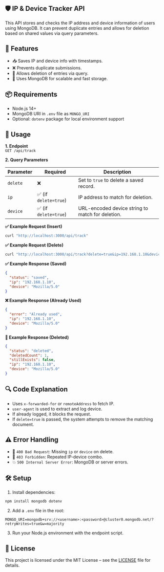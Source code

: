 ## 🛡️ IP & Device Tracker API

This API stores and checks the IP address and device information of users using MongoDB. It can prevent duplicate entries and allows for deletion based on shared values via query parameters.

## 🚀 Features

- 📥 Saves IP and device info with timestamps.
- ❌ Prevents duplicate submissions.
- 🧹 Allows deletion of entries via query.
- 📡 Uses MongoDB for scalable and fast storage.

## 📦 Requirements

- Node.js 14+
- MongoDB URI in `.env` file as `MONGO_URI`
- Optional: `dotenv` package for local environment support

## 📡 Usage

**1. Endpoint**  
`GET /api/track`

**2. Query Parameters**

| Parameter      | Required | Description                                                                 |
|----------------|----------|-----------------------------------------------------------------------------|
| `delete`       | ❌       | Set to `true` to delete a saved record.                                     |
| `ip`           | ✅ (if `delete=true`) | IP address to match for deletion.                                |
| `device`       | ✅ (if `delete=true`) | URL-encoded device string to match for deletion.                |

**✅ Example Request (Insert)**
```bash
curl "http://localhost:3000/api/track"
```

**✅ Example Request (Delete)**
```bash
curl "http://localhost:3000/api/track?delete=true&ip=192.168.1.10&device=Mozilla%2F5.0"
```

**✅ Example Response (Saved)**
```json
{
  "status": "saved",
  "ip": "192.168.1.10",
  "device": "Mozilla/5.0"
}
```

**❌ Example Response (Already Used)**
```json
{
  "error": "Already used",
  "ip": "192.168.1.10",
  "device": "Mozilla/5.0"
}
```

**🧹 Example Response (Deleted)**
```json
{
  "status": "deleted",
  "deletedCount": 1,
  "stillExists": false,
  "ip": "192.168.1.10",
  "device": "Mozilla/5.0"
}
```

## 🔍 Code Explanation

- Uses `x-forwarded-for` or `remoteAddress` to fetch IP.
- `user-agent` is used to extract and log device.
- If already logged, it blocks the request.
- If `delete=true` is passed, the system attempts to remove the matching document.

## ⚠️ Error Handling

- 🛑 `400 Bad Request`: Missing `ip` or `device` on delete.
- 🧱 `403 Forbidden`: Repeated IP-device combo.
- 💥 `500 Internal Server Error`: MongoDB or server errors.

## 🛠️ Setup

1. Install dependencies:
```bash
npm install mongodb dotenv
```

2. Add a `.env` file in the root:
```
MONGO_URI=mongodb+srv://<username>:<password>@cluster0.mongodb.net/?retryWrites=true&w=majority
```

3. Run your Node.js environment with the endpoint script.

## 📄 License

This project is licensed under the MIT License – see the [LICENSE](https://github.com/NotFlexCoder/deviceid-ip-api/blob/main/LICENSE) file for details.
